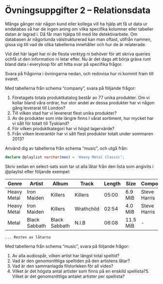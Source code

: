 # Övningsuppgifter 2 – Relationsdata
Många gånger när någon kund eller kollega vill ha hjälp att få ut data ur endatabas så har de ingen aning om vilka specifika kolumner eller tabeller datan är lagrad i. Då får man hjälpa till med lite detektivarbete. Om databasen är någorlunda välstrukturerad kan man oftast, utifrån namnen, gissa sig till vad de olika tabellerna innehåller och hur de är relaterade.

Vid det här laget har ni de flesta verktyg ni behöver för att skriva queries ochfå ut den information ni letar efter. Nu är det dags att börja gräva runt bland data i everyloop för att hitta svar på specifika frågor.

Svara på frågorna i övningarna nedan, och redovisa hur ni kommit fram till svaret.

Med tabellerna från schema “company”, svara på följande frågor:
1. Företagets totala produktkatalog består av 77 unika produkter. Om vi kollar bland våra ordrar, hur stor andel av dessa produkter har vi någon gång leverarat till London?
2. Till vilken stad har vi levererat flest unika produkter?
3. Av de produkter som inte längre finns I vårat sortiment, hur mycket har vi sålt för totalt till Tyskland?
4. För vilken produktkategori har vi högst lagervärde?
5. Från vilken leverantör har vi sålt flest produkter totalt under sommaren 2013?
   
Använd dig av tabellerna från schema “music”, och utgå från:
```sql 
declare @playlist varchar(max) = 'Heavy Metal Classic’;
```
Skriv sedan en select-sats som tar ut alla låtar från den lista som
angivits i @playlist efter följande exempel: 


| Genre         | Artist        | Album          | Track        | Length      | Size     | Composer    |
| -----------   | -----------   | -----------    | -----------  | ----------- | -------- | ----------- |
| Heavy Metal   | Iron Maiden   | Killers        | Killers      | 05:00       | 6.9 MiB  | Steve Harris|
| Heavy Metal   | Iron Maiden   | Killers        | Wrathchild   | 02:54       | 4.0 MiB  | Steve Harris|
| Metal         | Black Sabbath | Black Sabbath  | N.I.B        | 06:08       | 11.5 MiB | -           |

``... Resten av låtarna``

Med tabellerna från schema “music”, svara på följande frågor:

1. Av alla audiospår, vilken artist har längst total speltid?
2. Vad är den genomsnittliga speltiden på den artistens låtar?
3. Vad är den sammanlagda filstorleken för all video?
4. Vilket är det högsta antal artister som finns på en enskild spellista?5. Vilket är det genomsnittliga antalet artister per spellista?